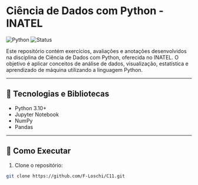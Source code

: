 # Ciência de Dados com Python - INATEL

![Python](https://img.shields.io/badge/Python-3.10-blue.svg)
![Status](https://img.shields.io/badge/status-Em%20Desenvolvimento-yellow)

Este repositório contém exercícios, avaliações e anotações desenvolvidos na disciplina de Ciência de Dados com Python, oferecida no INATEL. O objetivo é aplicar conceitos de análise de dados, visualização, estatística e aprendizado de máquina utilizando a linguagem Python.

---

## 🧰 Tecnologias e Bibliotecas

- Python 3.10+
- Jupyter Notebook
- NumPy
- Pandas

---

## 🧪 Como Executar

1. Clone o repositório:
```bash
git clone https://github.com/F-Loschi/C11.git
